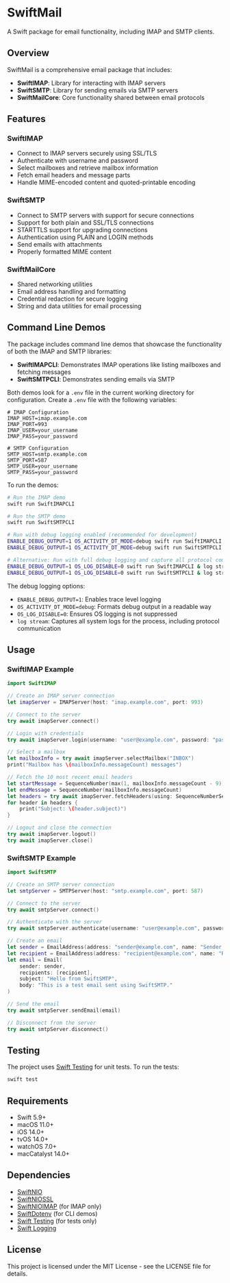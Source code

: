 # SwiftMail

A Swift package for email functionality, including IMAP and SMTP clients.

## Overview

SwiftMail is a comprehensive email package that includes:

- **SwiftIMAP**: Library for interacting with IMAP servers
- **SwiftSMTP**: Library for sending emails via SMTP servers
- **SwiftMailCore**: Core functionality shared between email protocols

## Features

### SwiftIMAP
- Connect to IMAP servers securely using SSL/TLS
- Authenticate with username and password
- Select mailboxes and retrieve mailbox information
- Fetch email headers and message parts
- Handle MIME-encoded content and quoted-printable encoding

### SwiftSMTP
- Connect to SMTP servers with support for secure connections
- Support for both plain and SSL/TLS connections
- STARTTLS support for upgrading connections
- Authentication using PLAIN and LOGIN methods
- Send emails with attachments
- Properly formatted MIME content

### SwiftMailCore
- Shared networking utilities
- Email address handling and formatting
- Credential redaction for secure logging
- String and data utilities for email processing

## Command Line Demos

The package includes command line demos that showcase the functionality of both the IMAP and SMTP libraries:

- **SwiftIMAPCLI**: Demonstrates IMAP operations like listing mailboxes and fetching messages
- **SwiftSMTPCLI**: Demonstrates sending emails via SMTP

Both demos look for a `.env` file in the current working directory for configuration. Create a `.env` file with the following variables:

```
# IMAP Configuration
IMAP_HOST=imap.example.com
IMAP_PORT=993
IMAP_USER=your_username
IMAP_PASS=your_password

# SMTP Configuration
SMTP_HOST=smtp.example.com
SMTP_PORT=587
SMTP_USER=your_username
SMTP_PASS=your_password
```

To run the demos:

```bash
# Run the IMAP demo
swift run SwiftIMAPCLI

# Run the SMTP demo
swift run SwiftSMTPCLI

# Run with debug logging enabled (recommended for development)
ENABLE_DEBUG_OUTPUT=1 OS_ACTIVITY_DT_MODE=debug swift run SwiftIMAPCLI
ENABLE_DEBUG_OUTPUT=1 OS_ACTIVITY_DT_MODE=debug swift run SwiftSMTPCLI

# Alternative: Run with full debug logging and capture all protocol communication
ENABLE_DEBUG_OUTPUT=1 OS_LOG_DISABLE=0 swift run SwiftIMAPCLI & log stream --predicate 'process == "SwiftIMAPCLI"' --debug
ENABLE_DEBUG_OUTPUT=1 OS_LOG_DISABLE=0 swift run SwiftSMTPCLI & log stream --predicate 'process == "SwiftSMTPCLI"' --debug
```

The debug logging options:
- `ENABLE_DEBUG_OUTPUT=1`: Enables trace level logging
- `OS_ACTIVITY_DT_MODE=debug`: Formats debug output in a readable way
- `OS_LOG_DISABLE=0`: Ensures OS logging is not suppressed
- `log stream`: Captures all system logs for the process, including protocol communication

## Usage

### SwiftIMAP Example

```swift
import SwiftIMAP

// Create an IMAP server connection
let imapServer = IMAPServer(host: "imap.example.com", port: 993)

// Connect to the server
try await imapServer.connect()

// Login with credentials
try await imapServer.login(username: "user@example.com", password: "password")

// Select a mailbox
let mailboxInfo = try await imapServer.selectMailbox("INBOX")
print("Mailbox has \(mailboxInfo.messageCount) messages")

// Fetch the 10 most recent email headers
let startMessage = SequenceNumber(max(1, mailboxInfo.messageCount - 9))
let endMessage = SequenceNumber(mailboxInfo.messageCount)
let headers = try await imapServer.fetchHeaders(using: SequenceNumberSet(startMessage...endMessage))
for header in headers {
    print("Subject: \(header.subject)")
}

// Logout and close the connection
try await imapServer.logout()
try await imapServer.close()
```

### SwiftSMTP Example

```swift
import SwiftSMTP

// Create an SMTP server connection
let smtpServer = SMTPServer(host: "smtp.example.com", port: 587)

// Connect to the server
try await smtpServer.connect()

// Authenticate with the server
try await smtpServer.authenticate(username: "user@example.com", password: "password")

// Create an email
let sender = EmailAddress(address: "sender@example.com", name: "Sender Name")
let recipient = EmailAddress(address: "recipient@example.com", name: "Recipient Name")
let email = Email(
    sender: sender,
    recipients: [recipient],
    subject: "Hello from SwiftSMTP",
    body: "This is a test email sent using SwiftSMTP."
)

// Send the email
try await smtpServer.sendEmail(email)

// Disconnect from the server
try await smtpServer.disconnect()
```

## Testing

The project uses [Swift Testing](https://github.com/apple/swift-testing) for unit tests. To run the tests:

```bash
swift test
```

## Requirements

- Swift 5.9+
- macOS 11.0+
- iOS 14.0+
- tvOS 14.0+
- watchOS 7.0+
- macCatalyst 14.0+

## Dependencies

- [SwiftNIO](https://github.com/apple/swift-nio)
- [SwiftNIOSSL](https://github.com/apple/swift-nio-ssl)
- [SwiftNIOIMAP](https://github.com/apple/swift-nio-imap) (for IMAP only)
- [SwiftDotenv](https://github.com/thebarndog/swift-dotenv) (for CLI demos)
- [Swift Testing](https://github.com/apple/swift-testing) (for tests only)
- [Swift Logging](https://github.com/apple/swift-log)

## License

This project is licensed under the MIT License - see the LICENSE file for details. 

